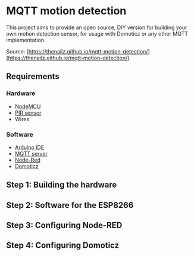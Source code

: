 # MQTT motion detection

This project aims to provide an open source, DIY version for building your own motion detection sensor, for usage with Domoticz or any other MQTT implementation.

Source: [https://thenailz.github.io/mqtt-motion-detection/](https://thenailz.github.io/mqtt-motion-detection/)

## Requirements

### Hardware

- [NodeMCU](http://s.click.aliexpress.com/e/b4eIji0Y)
- [PIR sensor](http://s.click.aliexpress.com/e/NZE7tdI)
- Wires

### Software

- [Arduino IDE](https://www.arduino.cc/en/Main/Software)
- [MQTT server](http://mqtt.org/)
- [Node-Red](https://nodered.org/)
- [Domoticz](http://www.domoticz.com/)

## Step 1: Building the hardware

## Step 2: Software for the ESP8266

## Step 3: Configuring Node-RED 

## Step 4: Configuring Domoticz
